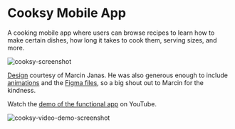 # Cooksy Mobile App

A cooking mobile app where users can browse recipes to learn how to make
certain dishes, how long it takes to cook them, serving sizes, and more.

![cooksy-screenshot](https://github.com/user-attachments/assets/544d8f46-da8b-4cae-8d18-05a08f5fa7fc)

[Design](https://dribbble.com/shots/15008037--FREEBIE-Mobile-Cooking-App) courtesy of Marcin Janas. He was also generous enough to include [animations](https://www.figma.com/proto/c3FQTFUzoulnyV9YLeRrRE/%5BFREEBIE%5D-Mobile-Cooking-App-(Copy)?node-id=4%3A156&scaling=scale-down&page-id=0%3A1&starting-point-node-id=17%3A412&show-proto-sidebar=1) and the [Figma files](https://www.figma.com/file/c3FQTFUzoulnyV9YLeRrRE/%5BFREEBIE%5D-Mobile-Cooking-App-(Copy)?node-id=32%3A192&t=IqzjWb7Fseqqf8iU-0), so a big shout out to Marcin for the kindness.

Watch the [demo of the functional app](https://youtu.be/fOkJyRp6bTA) on YouTube.

![cooksy-video-demo-screenshot](https://github.com/user-attachments/assets/1b633981-6084-4363-b613-921e2321d156)
